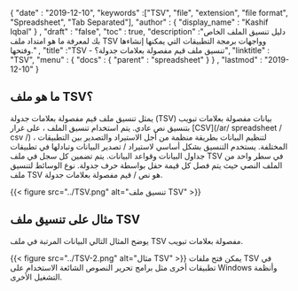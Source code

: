 {
  "date" : "2019-12-10",
  "keywords" :["TSV", "file", "extension", "file format", "Spreadsheet", "Tab Separated"],
  "author" : {
    "display_name" : "Kashif Iqbal"
} ,
  "draft" : "false",
  "toc" : true,
  "description" :"دليل تنسيق الملف الخاص بك لمعرفة ما هو امتداد ملف TSV وواجهات برمجة التطبيقات التي يمكنها إنشاءها وفتحها." ,
  "title" :"TSV - تنسيق ملف قيم مفصولة بعلامات جدولة؟",
  "linktitle" : "TSV",
  "menu" : {
    "docs" : {
      "parent" : "spreadsheet"
}
} ,
  "lastmod" : "2019-12-10"
}

## ما هو ملف TSV؟

يمثل تنسيق ملف قيم مفصولة بعلامات جدولة (TSV) بيانات مفصولة بعلامات تبويب بتنسيق نص عادي. يتم استخدام تنسيق الملف ، على غرار [CSV](/ar/ spreadsheet / csv /) ، لتنظيم البيانات بطريقة منظمة من أجل الاستيراد والتصدير بين التطبيقات المختلفة. يستخدم التنسيق بشكل أساسي لاستيراد / تصدير البيانات وتبادلها في تطبيقات جداول البيانات وقواعد البيانات. يتم تضمين كل سجل في ملف TSV في سطر واحد من الملف النصي حيث يتم فصل كل قيمة حقل بواسطة حرف جدولة. نوع الوسائط لتنسيق ملف TSV هو نص / قيم مفصولة بعلامات جدولة.

{{< figure src="../TSV.png" alt="تنسيق ملف TSV" >}}

## مثال على تنسيق ملف TSV ##

يوضح المثال التالي البيانات المرتبة في ملف TSV مفصولة بعلامات تبويب.

{{< figure src="../TSV-2.png" alt="مثال TSV" >}}
يمكن فتح ملفات TSV في تطبيقات أخرى مثل برامج تحرير النصوص الشائعة الاستخدام على Windows وأنظمة التشغيل الأخرى.

